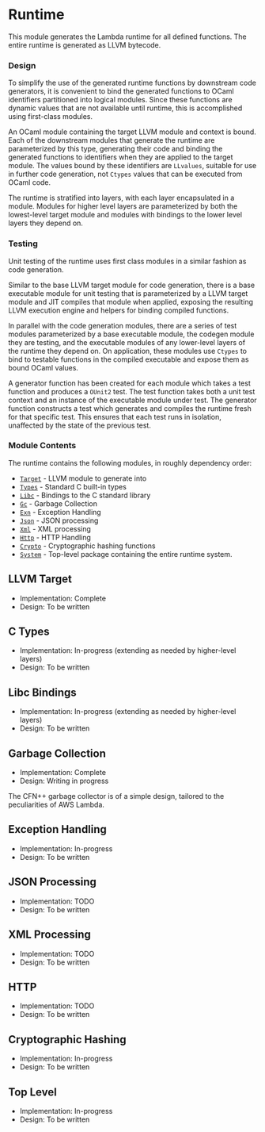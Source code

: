 Runtime
===

This module generates the Lambda runtime for all defined functions.  The entire
runtime is generated as LLVM bytecode.

### Design

To simplify the use of the generated runtime functions by downstream code
generators, it is convenient to bind the generated functions to OCaml
identifiers partitioned into logical modules.  Since these functions are
dynamic values that are not available until runtime, this is accomplished using
first-class modules.

An OCaml module containing the target LLVM module and context is bound.  Each of
the downstream modules that generate the runtime are parameterized by this type,
generating their code and binding the generated functions to identifiers when
they are applied to the target module.  The values bound by these identifiers
are `LLvalues`, suitable for use in further code generation, not `Ctypes` values
that can be executed from OCaml code.

The runtime is stratified into layers, with each layer encapsulated in a module.
Modules for higher level layers are parameterized by both the lowest-level
target module and modules with bindings to the lower level layers they depend
on.

### Testing

Unit testing of the runtime uses first class modules in a similar fashion as
code generation.

Similar to the base LLVM target module for code generation, there is a base
executable module for unit testing that is parameterized by a LLVM target module
and JIT compiles that module when applied, exposing the resulting LLVM execution
engine and helpers for binding compiled functions.

In parallel with the code generation modules, there are a series of test modules
parameterized by a base executable module, the codegen module they are testing,
and the executable modules of any lower-level layers of the runtime they depend
on.  On application, these modules use `Ctypes` to bind to testable functions in
the compiled executable and expose them as bound OCaml values.

A generator function has been created for each module which takes a test
function and produces a `OUnit2` test.  The test function takes both a unit test
context and an instance of the executable module under test.  The generator
function constructs a test which generates and compiles the runtime fresh for
that specific test.  This ensures that each test runs in isolation, unaffected
by the state of the previous test.

### Module Contents

The runtime contains the following modules, in roughly dependency order:

* [`Target`](#llvm-target) - LLVM module to generate into
* [`Types`](#c-types) - Standard C built-in types
* [`Libc`](#libc-bindings) - Bindings to the C standard library
* [`Gc`](#garbage-collection) - Garbage Collection
* [`Exn`](#exception-handling) - Exception Handling
* [`Json`](#json-processing) - JSON processing
* [`Xml`](#xml-processing) - XML processing
* [`Http`](#http) - HTTP Handling
* [`Crypto`](#cryptographic-hashing) - Cryptographic hashing functions
* [`System`](#top-level) - Top-level package containing the entire runtime system.

LLVM Target
---

* Implementation: Complete
* Design: To be written

C Types
---

* Implementation: In-progress (extending as needed by higher-level layers)
* Design: To be written

Libc Bindings
---

* Implementation: In-progress (extending as needed by higher-level layers)
* Design: To be written

Garbage Collection
---

* Implementation: Complete
* Design: Writing in progress

The CFN++ garbage collector is of a simple design, tailored to the peculiarities
of AWS Lambda.

Exception Handling
---

* Implementation: In-progress
* Design: To be written

JSON Processing
---

* Implementation: TODO
* Design: To be written

XML Processing
---

* Implementation: TODO
* Design: To be written

HTTP
---

* Implementation: TODO
* Design: To be written

Cryptographic Hashing
---

* Implementation: In-progress
* Design: To be written

Top Level
---

* Implementation: In-progress
* Design: To be written
